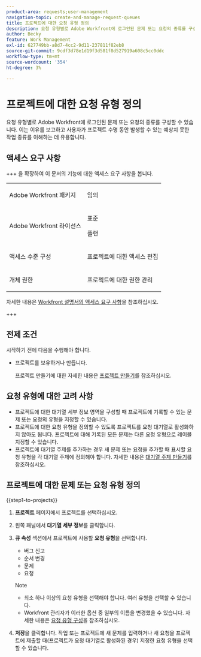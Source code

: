 ```yaml
---
product-area: requests;user-management
navigation-topic: create-and-manage-request-queues
title: 프로젝트에 대한 요청 유형 정의
description: 요청 유형별로 Adobe Workfront에 로그인된 문제 또는 요청의 종류를 구성할 수 있습니다.
author: Becky
feature: Work Management
exl-id: 627749bb-a8d7-4cc2-9d11-237811f82eb8
source-git-commit: 9cdf3d78e1d19f3d581f8d527919a608c5cc0ddc
workflow-type: tm+mt
source-wordcount: '354'
ht-degree: 3%

---
```


# 프로젝트에 대한 요청 유형 정의

<!-- Audited: 6/2025 -->

요청 유형별로 Adobe Workfront에 로그인된 문제 또는 요청의 종류를 구성할 수 있습니다. 이는 이유를 보고하고 사용자가 프로젝트 수명 동안 발생할 수 있는 예상치 못한 작업 종류를 이해하는 데 유용합니다.

## 액세스 요구 사항

+++ 을 확장하여 이 문서의 기능에 대한 액세스 요구 사항을 봅니다.

<table style="table-layout:auto"> 
 <col> 
 <col> 
 <tbody> 
  <tr> 
   <td role="rowheader">Adobe Workfront 패키지</td> 
   <td> <p>임의</p> </td> 
  </tr> 
  <tr> 
   <td role="rowheader">Adobe Workfront 라이선스</td> 
   <td>
    <p>표준</p>
    <p>플랜</p></td>  
  </tr> 
  <tr> 
   <td role="rowheader">액세스 수준 구성</td> 
   <td> <p>프로젝트에 대한 액세스 편집</p></td> 
  </tr> 
  <tr> 
   <td role="rowheader">개체 권한</td> 
   <td> <p>프로젝트에 대한 권한 관리</p></td> 
  </tr> 
 </tbody> 
</table>

자세한 내용은 [Workfront 설명서의 액세스 요구 사항](/help/quicksilver/administration-and-setup/add-users/access-levels-and-object-permissions/access-level-requirements-in-documentation.md)을 참조하십시오.

+++

## 전제 조건

시작하기 전에 다음을 수행해야 합니다.

* 프로젝트를 보유하거나 만듭니다.

  프로젝트 만들기에 대한 자세한 내용은 [프로젝트 만들기](../../../manage-work/projects/create-projects/create-project.md)를 참조하십시오.

## 요청 유형에 대한 고려 사항

* 프로젝트에 대한 대기열 세부 정보 영역을 구성할 때 프로젝트에 기록할 수 있는 문제 또는 요청의 유형을 지정할 수 있습니다.
* 프로젝트에 대한 요청 유형을 정의할 수 있도록 프로젝트를 요청 대기열로 활성화하지 않아도 됩니다. 프로젝트에 대해 기록된 모든 문제는 다른 요청 유형으로 레이블 지정할 수 있습니다.
* 프로젝트에 대기열 주제를 추가하는 경우 새 문제 또는 요청을 추가할 때 표시할 요청 유형을 각 대기열 주제에 정의해야 합니다. 자세한 내용은 [대기열 주제 만들기](../../../manage-work/requests/create-and-manage-request-queues/create-queue-topics.md)를 참조하십시오.

## 프로젝트에 대한 문제 또는 요청 유형 정의

{{step1-to-projects}}

1. **프로젝트** 페이지에서 프로젝트를 선택하십시오.
1. 왼쪽 패널에서 **대기열 세부 정보**&#x200B;를 클릭합니다.
1. **큐 속성** 섹션에서 프로젝트에 사용할 **요청 유형**&#x200B;을 선택합니다.
   * 버그 신고
   * 순서 변경
   * 문제
   * 요청

   >[!NOTE]
   >
   >* 최소 하나 이상의 요청 유형을 선택해야 합니다. 여러 유형을 선택할 수 있습니다.
   >* Workfront 관리자가 이러한 옵션 중 일부의 이름을 변경했을 수 있습니다. 자세한 내용은 [요청 유형 구성](../../../administration-and-setup/set-up-workfront/configure-system-defaults/configure-request-types.md)을 참조하십시오.

1. **저장**&#x200B;을 클릭합니다. 작업 또는 프로젝트에 새 문제를 입력하거나 새 요청을 프로젝트에 제출할 때(프로젝트가 요청 대기열로 활성화된 경우) 지정한 요청 유형을 선택할 수 있습니다.
